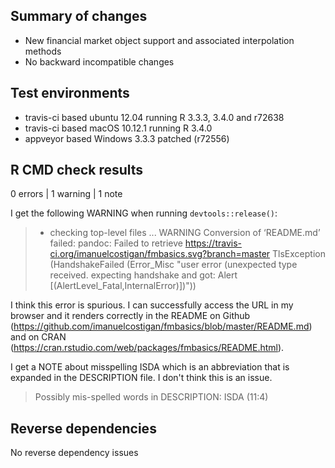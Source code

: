## Summary of changes

* New financial market object support and associated interpolation methods
* No backward incompatible changes

## Test environments

* travis-ci based ubuntu 12.04 running R 3.3.3, 3.4.0 and r72638 
* travis-ci based macOS 10.12.1 running R 3.4.0
* appveyor based Windows 3.3.3 patched (r72556)

## R CMD check results

0 errors | 1 warning | 1 note

I get the following WARNING when running `devtools::release()`:

> * checking top-level files ... WARNING
> Conversion of ‘README.md’ failed:
> pandoc: Failed to retrieve https://travis-ci.org/imanuelcostigan/fmbasics.svg?branch=master
> TlsException (HandshakeFailed (Error_Misc "user error (unexpected type received. expecting 
> handshake and got: Alert [(AlertLevel_Fatal,InternalError)])"))


I think this error is spurious. I can successfully access the URL in my browser and it renders correctly in the README on Github (https://github.com/imanuelcostigan/fmbasics/blob/master/README.md) and on CRAN (https://cran.rstudio.com/web/packages/fmbasics/README.html).

I get a NOTE about misspelling ISDA which is an abbreviation that is expanded in the DESCRIPTION file. I don't think this is an issue.

> Possibly mis-spelled words in DESCRIPTION:
>  ISDA (11:4)

## Reverse dependencies

No reverse dependency issues
